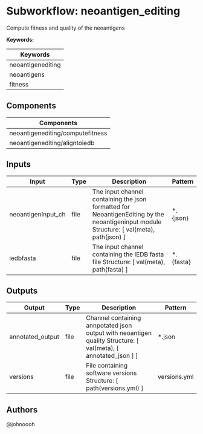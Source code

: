 # Subworkflow: neoantigen_editing

Compute fitness and quality of the neoantigens

**Keywords:**

| Keywords |
|----------|
| neoantigenediting |
| neoantigens |
| fitness |

## Components

| Components |
| ---------- |
| neoantigenediting/computefitness |
| neoantigenediting/aligntoiedb |

## Inputs

| Input | Type | Description | Pattern |
|-------|------|-------------|---------|
| neoantigenInput_ch | file | The input channel containing the json formatted for NeoantigenEditing by the neoantigeninput module Structure: [ val(meta), path(json) ]  | *.{json} |
| iedbfasta | file | The input channel containing the IEDB fasta file Structure: [ val(meta), path(fasta) ]  | *.{fasta} |

## Outputs

| Output | Type | Description | Pattern |
|--------|------|-------------|---------|
| annotated_output | file | Channel containing annpotated json output with neoantigen quality Structure: [ val(meta), [ annotated_json ] ]  | *.json |
| versions | file | File containing software versions Structure: [ path(versions.yml) ]  | versions.yml |

## Authors

@johnoooh

